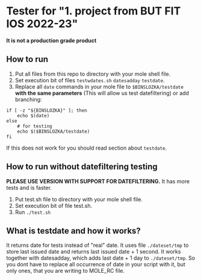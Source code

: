 # Tester for "1. project from BUT FIT IOS 2022-23"
**It is not a production grade product**
## How to run
1. Put all files from this repo to directory with your mole shell file.
2. Set execution bit of files `testwdates.sh` `datesadday` `testdate`.
3. Replace all `date` commands in your mole file to `$BINSLOZKA/testdate` **with the same parameters**
(This will allow us test datefiltering)
or add branching:
```
if [ -z "${BINSLOZKA}" ]; then
    echo $(date)
else
    # for testing
    echo $($BINSLOZKA/testdate)
fi
```
If this does not work for you should read section about `testdate`.
## How to run without datefiltering testing 
**PLEASE USE VERSION WITH SUPPORT FOR DATEFILTERING.**
It has more tests and is faster.
1. Put test.sh file to directory with your mole shell file.
2. Set execution bit of file test.sh.
3. Run `./test.sh`

## What is testdate and how it works?
It returns date for tests instead of "real" date. It uses file `./dateset/tmp` to store last issued date and returns last issued date + 1 second. It works together with datesadday, which adds last date + 1 day to `./dateset/tmp`.
So you dont have to replace all occurrence of date in your script with it, but only ones, that you are writing to MOLE_RC file.